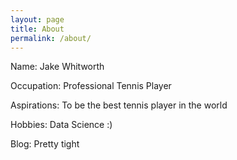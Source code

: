 ```yaml
---
layout: page
title: About
permalink: /about/
---
```


Name: Jake Whitworth

Occupation: Professional Tennis Player

Aspirations: To be the best tennis player in the world

Hobbies: Data Science :)

Blog: Pretty tight


